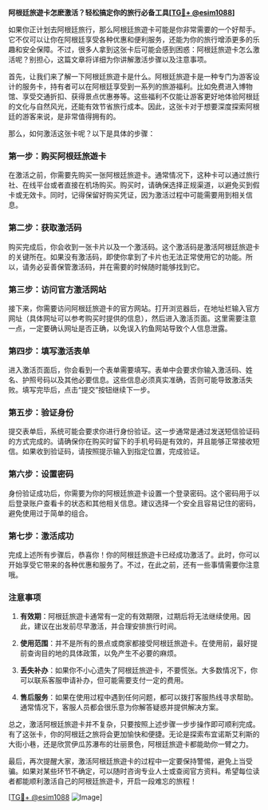 **阿根廷旅遊卡怎麽激活？轻松搞定你的旅行必备工具[[TG💪+ @esim1088](https://t.me/s/esim1088)]**

如果你正计划去阿根廷旅行，那么阿根廷旅遊卡可能是你非常需要的一个好帮手。它不仅可以让你在阿根廷享受各种优惠和便利服务，还能为你的旅行增添更多的乐趣和安全保障。不过，很多人拿到这张卡后可能会感到困惑：阿根廷旅遊卡怎么激活呢？别担心，这篇文章将详细为你讲解激活步骤以及注意事项。

首先，让我们来了解一下阿根廷旅遊卡是什么。阿根廷旅遊卡是一种专门为游客设计的服务卡，持有者可以在阿根廷享受到一系列的旅游福利。比如免费进入博物馆、享受交通折扣、获得景点优惠券等。这些福利不仅能让游客更好地体验阿根廷的文化与自然风光，还能有效节省旅行成本。因此，这张卡对于想要深度探索阿根廷的游客来说，是非常值得拥有的。

那么，如何激活这张卡呢？以下是具体的步骤：

### 第一步：购买阿根廷旅遊卡

在激活之前，你需要先购买一张阿根廷旅遊卡。通常情况下，这种卡可以通过旅行社、在线平台或者直接在机场购买。购买时，请确保选择正规渠道，以避免买到假卡或无效卡。同时，记得保留好购买凭证，因为激活过程中可能需要用到相关信息。

### 第二步：获取激活码

购买完成后，你会收到一张卡片以及一个激活码。这个激活码是激活阿根廷旅遊卡的关键所在。如果没有激活码，即使你拿到了卡片也无法正常使用它的功能。所以，请务必妥善保管激活码，并在需要的时候随时能够找到它。

### 第三步：访问官方激活网站

接下来，你需要访问阿根廷旅遊卡的官方网站。打开浏览器后，在地址栏输入官方网址（具体网址可以参考购买时提供的信息），然后进入激活页面。这里需要注意一点，一定要确认网址是否正确，以免误入钓鱼网站导致个人信息泄露。

### 第四步：填写激活表单

进入激活页面后，你会看到一个表单需要填写。表单中会要求你输入激活码、姓名、护照号码以及其他必要信息。这些信息必须真实准确，否则可能导致激活失败。填写完毕后，点击“提交”按钮继续下一步。

### 第五步：验证身份

提交表单后，系统可能会要求你进行身份验证。这一步通常是通过发送短信验证码的方式完成的。请确保你在购买时留下的手机号码是有效的，并且能够正常接收短信。如果收到验证码，请按照提示输入到指定位置，完成验证。

### 第六步：设置密码

身份验证成功后，你需要为你的阿根廷旅遊卡设置一个登录密码。这个密码用于以后登录账户查看卡的状态和其他相关信息。建议选择一个安全且容易记住的密码，避免使用过于简单的组合。

### 第七步：激活成功

完成上述所有步骤后，恭喜你！你的阿根廷旅遊卡已经成功激活了。此时，你可以开始享受它带来的各种优惠和服务了。不过，在此之前，还有一些事情需要你注意哦。

### 注意事项

1. **有效期**：阿根廷旅遊卡通常有一定的有效期限，过期后将无法继续使用。因此，建议在出发前尽早激活，并合理安排旅行时间。
   
2. **使用范围**：并不是所有的景点或商家都接受阿根廷旅遊卡。在使用前，最好提前查询目的地的具体政策，以免产生不必要的麻烦。

3. **丢失补办**：如果你不小心遗失了阿根廷旅遊卡，不要慌张。大多数情况下，你可以联系客服申请补办，但可能需要支付一定的费用。

4. **售后服务**：如果在使用过程中遇到任何问题，都可以拨打客服热线寻求帮助。通常情况下，客服人员都会很乐意为你解答疑惑并提供解决方案。

总之，激活阿根廷旅遊卡并不复杂，只要按照上述步骤一步步操作即可顺利完成。有了这张卡，你的阿根廷之旅将会更加愉快和便捷。无论是探索布宜诺斯艾利斯的大街小巷，还是欣赏伊瓜苏瀑布的壮丽景色，阿根廷旅遊卡都能助你一臂之力。

最后，再次提醒大家，激活阿根廷旅遊卡的过程中一定要保持警惕，避免上当受骗。如果对某些环节不确定，可以随时咨询专业人士或查阅官方资料。希望每位读者都能顺利激活自己的阿根廷旅遊卡，开启一段难忘的旅程！

[[TG💪+ @esim1088](https://t.me/s/esim1088) ![Image](https://i.postimg.cc/4NQfJmqS/Snipaste-2025-05-13-00-14-12.png)]